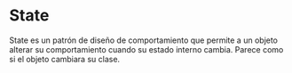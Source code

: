 # State 
State es un patrón de diseño de comportamiento que permite a un objeto alterar su comportamiento cuando su estado interno cambia. Parece como si el objeto cambiara su clase. 